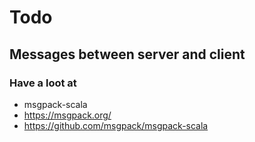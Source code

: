 # Todo

## Messages between server and client

### Have a loot at

* msgpack-scala
* https://msgpack.org/
* https://github.com/msgpack/msgpack-scala
